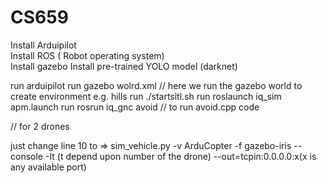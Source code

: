 # CS659

Install Arduipilot  
Install ROS ( Robot operating system)   
Install gazebo
Install pre-trained YOLO model (darknet)

run arduipilot 
run gazebo wolrd.xml   //  here we run the gazebo world to create environment e.g. hills
run ./startsitl.sh
run roslaunch iq_sim apm.launch
run rosrun iq_gnc avoid   // to run  avoid.cpp code  

//  for 2 drones

just change line 10 to => sim_vehicle.py -v ArduCopter -f gazebo-iris --console -It (t depend upon number of the drone) --out=tcpin:0.0.0.0:x(x is any available port) 
